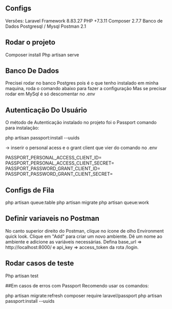 ## Configs

Versões:
Laravel Framework 8.83.27
PHP +7.3.11 
Composer 2.7.7
Banco de Dados Postgresql / Mysql
Postman 2.1

## Rodar o projeto

Composer install
Php artisan serve

## Banco De Dados
Precisei rodar no banco Postgres pois é o que tenho instalado em minha maquina, roda o comando abaixo para fazer a configuração
Mas se precisar rodar em MySql é só descomentar no .env

## Autenticação Do Usuário
O método de Autenticação instalado no projeto foi o Passport
comando para instalação:

php artisan passport:install --uuids

-> inserir o personal acess e o grant client que vier do comando no .env

PASSPORT_PERSONAL_ACCESS_CLIENT_ID=
PASSPORT_PERSONAL_ACCESS_CLIENT_SECRET=
PASSPORT_PASSWORD_GRANT_CLIENT_ID=
PASSPORT_PASSWORD_GRANT_CLIENT_SECRET=

## Configs de Fila
php artisan queue:table
php artisan migrate
php artisan queue:work


## Definir variaveis no Postman

No canto superior direito do Postman, clique no ícone de olho Environment quick look.
Clique em "Add" para criar um novo ambiente.
Dê um nome ao ambiente e adicione as variáveis necessárias.
Defina base_url => http://localhost:8000/  e api_key => access_token da rota /login.

## Rodar casos de teste 

Php artisan test

##Em casos de erros com Passport 
Recomendo usar os comandos:

php artisan migrate:refresh
composer require laravel/passport
php artisan passport:install --uuids
